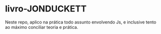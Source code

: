 # livro-JONDUCKETT
Neste repo, aplico na prática todo assunto envolvendo Js, e inclusive tento ao máximo conciliar teoria e prática.
